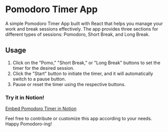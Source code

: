 # Pomodoro Timer App

A simple Pomodoro Timer App built with React that helps you manage your work and break sessions effectively. The app provides three sections for different types of sessions: Pomodoro, Short Break, and Long Break.

## Usage

1. Click on the "Pomo," "Short Break," or "Long Break" buttons to set the timer for the desired session.
2. Click the "Start" button to initiate the timer, and it will automatically switch to a pause button.
3. Pause or reset the timer using the respective buttons.

### Try it in Notion!

[Embed Pomodoro Timer in Notion](https://pomodoro-notion-embed.vercel.app/)

Feel free to contribute or customize this app according to your needs. Happy Pomodoro-ing! 

